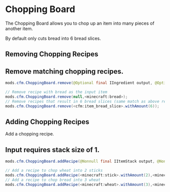 # Chopping Board

The Chopping Board allows you to chop up an item into many pieces of another item.

By default only cuts bread into 6 bread slices.

## Removing Chopping Recipes

## Remove matching chopping recipes.

```java
mods.cfm.ChoppingBoard.remove(@Optional final IIngredient output, @Optional final IIngredient input);

// Remove recipe with bread as the input item
mods.cfm.ChoppingBoard.remove(null,<minecraft:bread>);
// Remove recipes that result in 6 bread slices (same match as above recipe, so will have no effect if used after)
mods.cfm.ChoppingBoard.remove(<cfm:item_bread_slice>.withAmount(6));
```

## Adding Chopping Recipes

Add a chopping recipe.

## Input requires stack size of 1.

```java
mods.cfm.ChoppingBoard.addRecipe(@Nonnull final IItemStack output, @Nonnull final IItemStack input);

// Add a recipe to chop wheat into 2 sticks
mods.cfm.ChoppingBoard.addRecipe(<minecraft:stick>.withAmount(2),<minecraft:wheat>);
// Add a recipe to chop bread into 3 wheat
mods.cfm.ChoppingBoard.addRecipe(<minecraft:wheat>.withAmount(3),<minecraft:bread>);
```